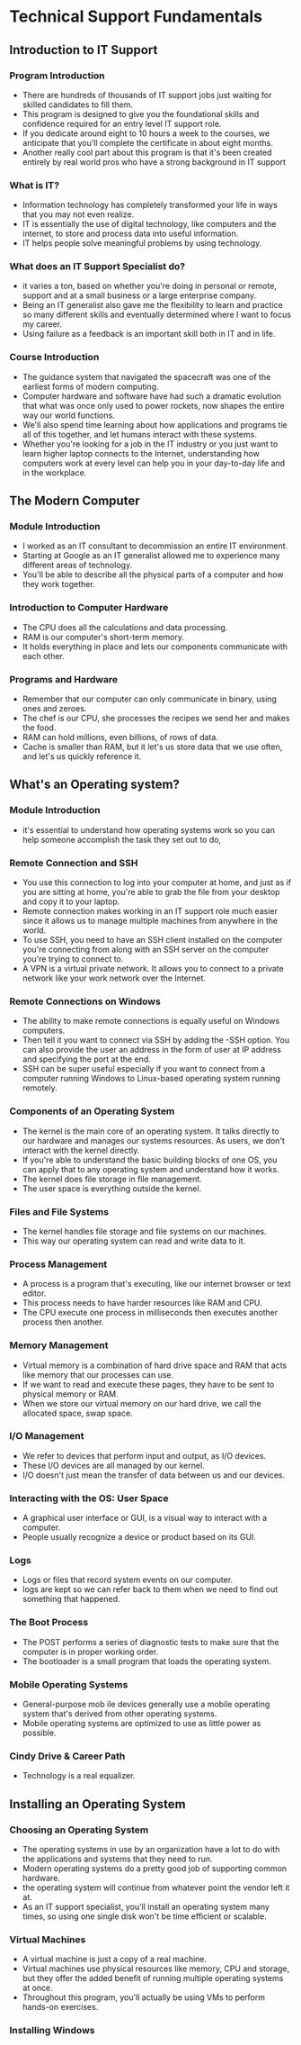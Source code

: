 # Technical Support Fundamentals
## Introduction to IT Support

### Program Introduction
- There are hundreds of thousands of IT support jobs just waiting for skilled candidates to fill them.
- This program is designed to give you the foundational skills and confidence required for an entry level IT support role. 
- If you dedicate around eight to 10 hours a week to the courses, we anticipate that you'll complete the certificate in about eight months.
- Another really cool part about this program is that it's been created entirely by real world pros who have a strong background in IT support
 ### What is IT?
- Information technology has completely transformed your life in ways that you may not even realize.
- IT is essentially the use of digital technology, like computers and the internet, to store and process data into useful information.
- IT helps people solve meaningful problems by using technology.
### What does an IT Support Specialist do?
- it varies a ton, based on whether you're doing in personal or remote, support and at a small business or a large enterprise company.
- Being an IT generalist also gave me the flexibility to learn and practice so many different skills and eventually determined where I want to focus my career.
- Using failure as a feedback is an important skill both in IT and in life.
### Course Introduction
- The guidance system that navigated the spacecraft was one of the earliest forms of modern computing. 
- Computer hardware and software have had such a dramatic evolution that what was once only used to power rockets, now shapes the entire way our world functions. 
- We'll also spend time learning about how applications and programs tie all of this together, and let humans interact with these systems.
- Whether you're looking for a job in the IT industry or you just want to learn higher laptop connects to the Internet, understanding how computers work at every level can help you in your day-to-day life and in the workplace.
## The Modern Computer

### Module Introduction
-  I worked as an IT consultant to decommission an entire IT environment. 
-  Starting at Google as an IT generalist allowed me to experience many different areas of technology.
-  You'll be able to describe all the physical parts of a computer and how they work together. 
 ### Introduction to Computer Hardware
 - The CPU does all the calculations and data processing.
 - RAM is our computer's short-term memory.
 - It holds everything in place and lets our components communicate with each other.
 ### Programs and Hardware
-  Remember that our computer can only communicate in binary, using ones and zeroes.
-  The chef is our CPU, she processes the recipes we send her and makes the food.
-  RAM can hold millions, even billions, of rows of data.
-  Cache is smaller than RAM, but it let's us store data that we use often, and let's us quickly reference it.
## What's an Operating system?

### Module Introduction
- it's essential to understand how operating systems work so you can help someone accomplish the task they set out to do,
### Remote Connection and SSH
- You use this connection to log into your computer at home, and just as if you are sitting at home, you're able to grab the file from your desktop and copy it to your laptop.
- Remote connection makes working in an IT support role much easier since it allows us to manage multiple machines from anywhere in the world.
- To use SSH, you need to have an SSH client installed on the computer you're connecting from along with an SSH server on the computer you're trying to connect to.
- A VPN is a virtual private network. It allows you to connect to a private network like your work network over the Internet.  
### Remote Connections on Windows
- The ability to make remote connections is equally useful on Windows computers.
- Then tell it you want to connect via SSH by adding the -SSH option. You can also provide the user an address in the form of user at IP address and specifying the port at the end. 
- SSH can be super useful especially if you want to connect from a computer running Windows to Linux-based operating system running remotely. 
### Components of an Operating System
- The kernel is the main core of an operating system. It talks directly to our hardware and manages our systems resources. As users, we don't interact with the kernel directly. 
- If you're able to understand the basic building blocks of one OS, you can apply that to any operating system and understand how it works.
- The kernel does file storage in file management.
- The user space is everything outside the kernel.
### Files and File Systems
- The kernel handles file storage and file systems on our machines. 
- This way our operating system can read and write data to it.
### Process Management
- A process is a program that's executing, like our internet browser or text editor. 
- This process needs to have harder resources like RAM and CPU.
- The CPU execute one process in milliseconds then executes another process then another.
### Memory Management
- Virtual memory is a combination of hard drive space and RAM that acts like memory that our processes can use. 
- If we want to read and execute these pages, they have to be sent to physical memory or RAM.
- When we store our virtual memory on our hard drive, we call the allocated space, swap space. 
### I/O Management
- We refer to devices that perform input and output, as I/O devices. 
- These I/O devices are all managed by our kernel.
- I/O doesn't just mean the transfer of data between us and our devices.
### Interacting with the OS: User Space
- A graphical user interface or GUI, is a visual way to interact with a computer. 
- People usually recognize a device or product based on its GUI. 
### Logs
- Logs or files that record system events on our computer. 
- logs are kept so we can refer back to them when we need to find out something that happened.
### The Boot Process
- The POST performs a series of diagnostic tests to make sure that the computer is in proper working order. 
-  The bootloader is a small program that loads the operating system.
### Mobile Operating Systems
- General-purpose mob ile devices generally use a mobile operating system that's derived from other operating systems.
- Mobile operating systems are optimized to use as little power as possible.
### Cindy Drive & Career Path
- Technology is a real equalizer.

## Installing an Operating System

### Choosing an Operating System
- The operating systems in use by an organization have a lot to do with the applications and systems that they need to run.
- Modern operating systems do a pretty good job of supporting common hardware.
-  the operating system will continue from whatever point the vendor left it at.
-   As an IT support specialist, you'll install an operating system many times, so using one single disk won't be time efficient or scalable.
### Virtual Machines
- A virtual machine is just a copy of a real machine.
- Virtual machines use physical resources like memory, CPU and storage, but they offer the added benefit of running multiple operating systems at once. 
- Throughout this program, you'll actually be using VMs to perform hands-on exercises. 
### Installing Windows
